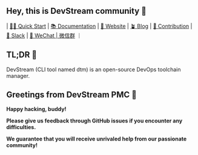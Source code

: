 ## Hey, this is DevStream community 👋

| [👩‍💻 Quick Start](https://github.com/devstream-io/devstream#quick-start)
| [📚 Documentation](https://docs.devstream.io) 
| [👀 Website](https://www.devstream.io) 
| [🪴 Blog](https://blog.devstream.io) 
| [🙋‍ Contribution](https://github.com/devstream-io/devstream#contribute) 
| [🙌 Slack](https://join.slack.com/t/devstream-io/shared_invite/zt-16tb0iwzr-krcFGYRN7~Vv1suGZjdv4w) 
| [🤝 WeChat | 微信群](https://github.com/devstream-io/devstream/raw/main/docs/images/wechat-group-qr-code.jpg) ｜

## TL;DR 🦖

DevStream (CLI tool named dtm) is an open-source DevOps toolchain manager.

## Greetings from DevStream PMC 🐰

**Happy hacking, buddy!**

**Please give us feedback through GitHub issues if you encounter any difficulties.**

**We guarantee that you will receive unrivaled help from our passionate community!**
